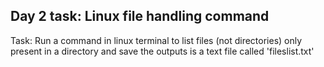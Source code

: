 ## Day 2 task: Linux file handling command 
Task: Run a command in linux terminal to list files (not directories) only present in a directory and save the outputs is a text file called 'fileslist.txt'
